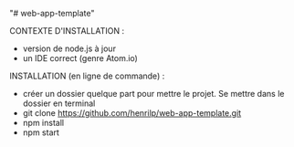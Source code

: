 "# web-app-template"

CONTEXTE D'INSTALLATION :
- version de node.js à jour
- un IDE correct (genre Atom.io)

INSTALLATION (en ligne de commande) :
- créer un dossier quelque part pour mettre le projet. Se mettre dans le dossier en terminal
- git clone https://github.com/henrilp/web-app-template.git
- npm install
- npm start
